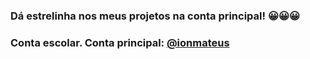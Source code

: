 ### Dá estrelinha nos meus projetos na conta principal! 😀😀😀
### Conta escolar. Conta principal: <a href="https://github.com/ionmateus">@ionmateus</a>

